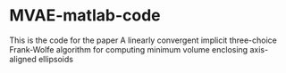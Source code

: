 # MVAE-matlab-code
This is the code for the paper A linearly convergent implicit three-choice Frank-Wolfe algorithm for computing minimum volume enclosing axis-aligned ellipsoids

